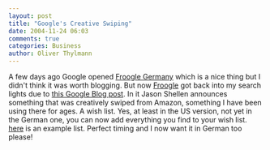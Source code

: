 ```yaml
---
layout: post
title: "Google's Creative Swiping"
date: 2004-11-24 06:03
comments: true
categories: Business
author: Oliver Thylmann
---
```



A few days ago Google opened [Froogle Germany](http://froogle.de/) which is a nice thing but I didn't think it was worth blogging. But now [Froogle](http://www.froogle.com/) got back into my search lights due to [this Google Blog post](http://www.google.com/googleblog/2004/11/im-wishing.html). In it Jason Shellen announces something that was creatively swiped from Amazon, something I have been using there for ages. A wish list. Yes, at least in the US version, not yet in the German one, you can now add everything you find to your wish list. [here](http://froogle.google.com/shoppinglist/shoppinglist?action=ShowWishList&amp;email=mysecretsanta@gmail.com) is an example list. Perfect timing and I now want it in German too please!


